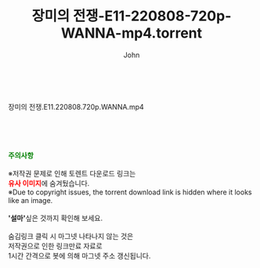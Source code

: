 ﻿---
layout: post
title:  "장미의 전쟁-E11-220808-720p-WANNA-mp4.torrent"
author: John
categories: [ 방송/음악 ]
tags: [  ]
image:  
description: "장미의 전쟁-E11-220808-720p-WANNA-mp4 torrent 정보 공유"
toc: true
toc_sticky: true
---

<br>
<div class="view-img">
<a class="view_image" href="https://torrentmobile60.com/bbs/view_image.php?fn=%2Fdata%2Ffile%2Fmusic%2F3735182707_GELqHZFp_78ef077f1fe57e1441dbaff31dcac8e1cad1b794.jpg" target="_blank"><img alt="" class="img-tag" content="https://torrentmobile60.com/data/file/music/3735182707_GELqHZFp_78ef077f1fe57e1441dbaff31dcac8e1cad1b794.jpg" itemprop="image" src="https://torrentmobile60.com/data/file/music/3735182707_GELqHZFp_78ef077f1fe57e1441dbaff31dcac8e1cad1b794.jpg"/></a></div><div class="view-content" itemprop="description">
<p>장미의 전쟁.E11.220808.720p.WANNA.mp4<br/></p> </div>
    
<br><br><br>
<p data-ke-size="size16"><b><span style="color: green;">주의사항</span></b><br /><br />※저작권 문제로 인해 토렌트 다운로드 링크는<br /><b><span style="color: red;">유사 이미지</span></b>에 숨겨뒀습니다.<br />※Due to copyright issues, the torrent download link is hidden where it looks like an image.<br /><br /><b>'설마'</b>싶은 것까지 확인해 보세요.<br /><br />숨김링크 클릭 시 마그넷 나타나지 않는 것은<br />저작권으로 인한 링크만료 자료로<br />1시간 간격으로 봇에 의해 마그넷 주소 갱신됩니다.</p>
